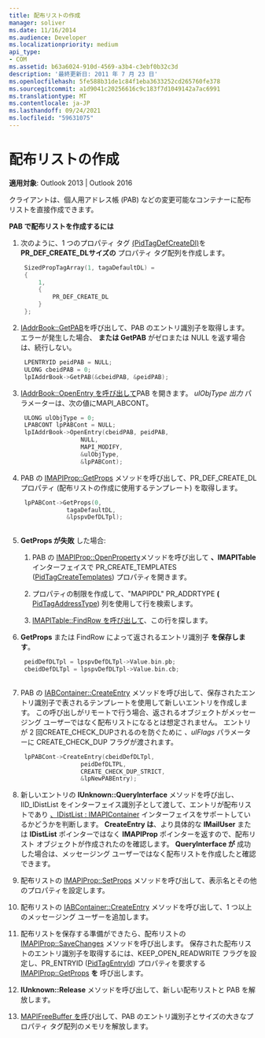 ```yaml
---
title: 配布リストの作成
manager: soliver
ms.date: 11/16/2014
ms.audience: Developer
ms.localizationpriority: medium
api_type:
- COM
ms.assetid: b63a6024-910d-4569-a3b4-c3ebf0b32c3d
description: '最終更新日: 2011 年 7 月 23 日'
ms.openlocfilehash: 5fe588b31de1c84f1eba3633252cd265760fe378
ms.sourcegitcommit: a1d9041c20256616c9c183f7d1049142a7ac6991
ms.translationtype: MT
ms.contentlocale: ja-JP
ms.lasthandoff: 09/24/2021
ms.locfileid: "59631075"
---
```

# <a name="creating-a-distribution-list"></a>配布リストの作成

**適用対象**: Outlook 2013 | Outlook 2016 
  
クライアントは、個人用アドレス帳 (PAB) などの変更可能なコンテナーに配布リストを直接作成できます。
  
**PAB で配布リストを作成するには**
  
1. 次のように、1 つのプロパティ タグ [(PidTagDefCreateDl)](pidtagdefcreatedl-canonical-property.md)を **PR_DEF_CREATE_DLサイズの** プロパティ タグ配列を作成します。
    
   ```cpp
    SizedPropTagArray(1, tagaDefaultDL) =
    {
        1,
        {
            PR_DEF_CREATE_DL
        }
    };
   ```

2. [IAddrBook::GetPAB](iaddrbook-getpab.md)を呼び出して、PAB のエントリ識別子を取得します。 エラーが発生した場合、 **または GetPAB** がゼロまたは NULL を返す場合は、続行しない。 
    
   ```cpp
    LPENTRYID peidPAB = NULL;
    ULONG cbeidPAB = 0;
    lpIAddrBook->GetPAB(&cbeidPAB, &peidPAB);
   ```

3. [IAddrBook::OpenEntry を呼び出して](iaddrbook-openentry.md)PAB を開きます。 _ulObjType 出力_ パラメーターは、次の値にMAPI_ABCONT。 
    
   ```cpp
    ULONG ulObjType = 0;
    LPABCONT lpPABCont = NULL;
    lpIAddrBook->OpenEntry(cbeidPAB, peidPAB,
                    NULL,
                    MAPI_MODIFY,
                    &ulObjType,
                    &lpPABCont);
   ```

4. PAB の [IMAPIProp::GetProps](imapiprop-getprops.md) メソッドを呼び出して、PR_DEF_CREATE_DL プロパティ (配布リストの作成に使用するテンプレート) を取得します。 
    
   ```cpp
    lpPABCont->GetProps(0,
                tagaDefaultDL,
                &lpspvDefDLTpl);
    
   ```

5. **GetProps が失敗** した場合: 
    
   1. PAB の [IMAPIProp::OpenProperty](imapiprop-openproperty.md)メソッドを呼び出して **、IMAPITable** インターフェイスで PR_CREATE_TEMPLATES ([PidTagCreateTemplates](pidtagcreatetemplates-canonical-property.md)) プロパティを開きます。  
      
   2. プロパティの制限を作成して、"MAPIPDL" PR_ADDRTYPE **(** [PidTagAddressType](pidtagaddresstype-canonical-property.md)) 列を使用して行を検索します。 
      
   3. [IMAPITable::FindRow を呼び出して](imapitable-findrow.md)、この行を探します。 
    
6. **GetProps** または FindRow によって返されるエントリ識別子 **を保存します**。
    
   ```cpp
    peidDefDLTpl = lpspvDefDLTpl->Value.bin.pb;
    cbeidDefDLTpl = lpspvDefDLTpl->Value.bin.cb;
    
   ```

7. PAB の [IABContainer::CreateEntry](iabcontainer-createentry.md) メソッドを呼び出して、保存されたエントリ識別子で表されるテンプレートを使用して新しいエントリを作成します。 この呼び出しがリモートで行う場合、返されるオブジェクトがメッセージング ユーザーではなく配布リストになるとは想定されません。 エントリが 2 回CREATE_CHECK_DUPされるのを防ぐために  _、ulFlags_ パラメーターに CREATE_CHECK_DUP フラグが渡されます。 
    
   ```cpp
    lpPABCont->CreateEntry(cbeidDefDLTpl,
                    peidDefDLTPL,
                    CREATE_CHECK_DUP_STRICT,
                    &lpNewPABEntry);
   ```

8. 新しいエントリの **IUnknown::QueryInterface** メソッドを呼び出し、IID_IDistList をインターフェイス識別子として渡して、エントリが配布リストであり [、IDistList : IMAPIContainer](idistlistimapicontainer.md) インターフェイスをサポートしているかどうかを判断します。 **CreateEntry は**、より具体的な **IMailUser** または **IDistList** ポインターではなく **IMAPIProp** ポインターを返すので、配布リスト オブジェクトが作成されたのを確認します。 **QueryInterface が** 成功した場合は、メッセージング ユーザーではなく配布リストを作成したと確認できます。 
    
9. 配布リストの [IMAPIProp::SetProps](imapiprop-setprops.md) メソッドを呼び出して、表示名とその他のプロパティを設定します。 
    
10. 配布リストの [IABContainer::CreateEntry](iabcontainer-createentry.md) メソッドを呼び出して、1 つ以上のメッセージング ユーザーを追加します。 
    
11. 配布リストを保存する準備ができたら、配布リストの [IMAPIProp::SaveChanges](imapiprop-savechanges.md) メソッドを呼び出します。 保存された配布リストのエントリ識別子を取得するには、KEEP_OPEN_READWRITE フラグを設定し、PR_ENTRYID ([PidTagEntryId](pidtagentryid-canonical-property.md)) プロパティを要求する [IMAPIProp::GetProps](imapiprop-getprops.md) **を** 呼び出します。
    
12. **IUnknown::Release** メソッドを呼び出して、新しい配布リストと PAB を解放します。 
    
13. [MAPIFreeBuffer を呼](mapifreebuffer.md)び出して、PAB のエントリ識別子とサイズの大きなプロパティ タグ配列のメモリを解放します。 
    

